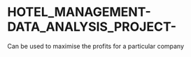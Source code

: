 # HOTEL_MANAGEMENT-DATA_ANALYSIS_PROJECT-
Can be used to maximise the profits for a particular company
